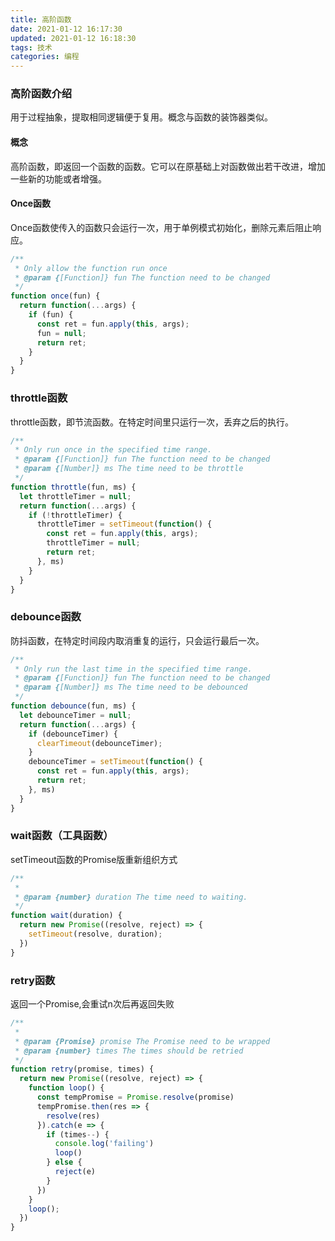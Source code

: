 ```yaml
---
title: 高阶函数
date: 2021-01-12 16:17:30
updated: 2021-01-12 16:18:30
tags: 技术
categories: 编程
---
```


### 高阶函数介绍
用于过程抽象，提取相同逻辑便于复用。概念与函数的装饰器类似。

#### 概念

高阶函数，即返回一个函数的函数。它可以在原基础上对函数做出若干改进，增加一些新的功能或者增强。

#### Once函数
Once函数使传入的函数只会运行一次，用于单例模式初始化，删除元素后阻止响应。
```javascript
/**
 * Only allow the function run once
 * @param {[Function]} fun The function need to be changed
 */
function once(fun) {
  return function(...args) {
    if (fun) {
      const ret = fun.apply(this, args);
      fun = null;
      return ret;
    }
  }
}
```

### throttle函数
throttle函数，即节流函数。在特定时间里只运行一次，丢弃之后的执行。
```javascript
/**
 * Only run once in the specified time range.
 * @param {[Function]} fun The function need to be changed
 * @param {[Number]} ms The time need to be throttle
 */
function throttle(fun, ms) {
  let throttleTimer = null;
  return function(...args) {
    if (!throttleTimer) {
      throttleTimer = setTimeout(function() {
        const ret = fun.apply(this, args);
        throttleTimer = null;
        return ret;
      }, ms)
    }
  }
}
```

### debounce函数
防抖函数，在特定时间段内取消重复的运行，只会运行最后一次。
```javascript
/**
 * Only run the last time in the specified time range.
 * @param {[Function]} fun The function need to be changed
 * @param {[Number]} ms The time need to be debounced
 */
function debounce(fun, ms) {
  let debounceTimer = null;
  return function(...args) {
    if (debounceTimer) {
      clearTimeout(debounceTimer);
    }
    debounceTimer = setTimeout(function() {
      const ret = fun.apply(this, args);
      return ret;
    }, ms)
  }
}
```

### wait函数（工具函数）
setTimeout函数的Promise版重新组织方式
```javascript
/**
 *
 * @param {number} duration The time need to waiting.
 */
function wait(duration) {
  return new Promise((resolve, reject) => {
    setTimeout(resolve, duration);
  })
}
```

### retry函数
返回一个Promise,会重试n次后再返回失败
```javascript
/**
 *
 * @param {Promise} promise The Promise need to be wrapped
 * @param {number} times The times should be retried
 */
function retry(promise, times) {
  return new Promise((resolve, reject) => {
    function loop() {
      const tempPromise = Promise.resolve(promise)
      tempPromise.then(res => {
        resolve(res)
      }).catch(e => {
        if (times--) {
          console.log('failing')
          loop()
        } else {
          reject(e)
        }
      })
    }
    loop();
  })
}
```
